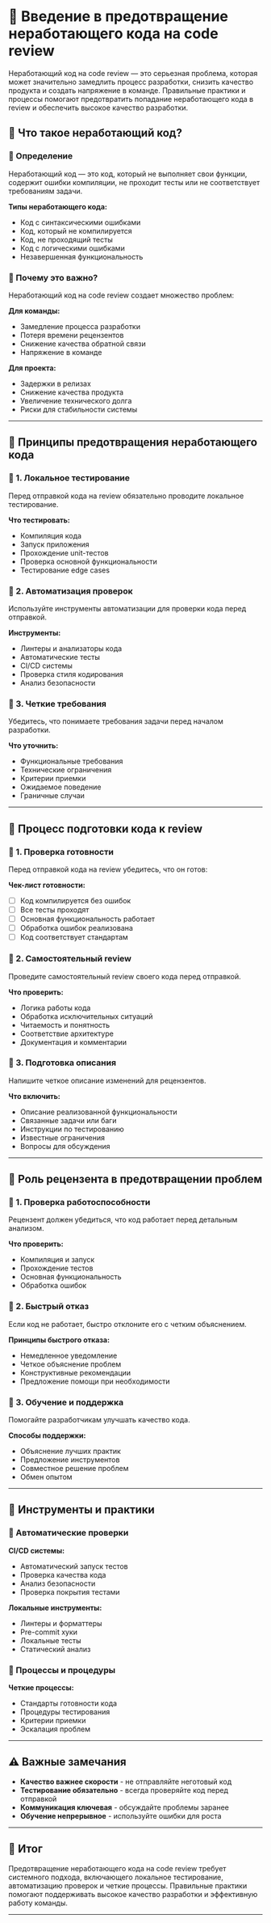 # 📌 Введение в предотвращение неработающего кода на code review

Неработающий код на code review — это серьезная проблема, которая может значительно замедлить процесс разработки, снизить качество продукта и создать напряжение в команде. Правильные практики и процессы помогают предотвратить попадание неработающего кода в review и обеспечить высокое качество разработки.

## 🔹 Что такое неработающий код?

### 📌 Определение

Неработающий код — это код, который не выполняет свои функции, содержит ошибки компиляции, не проходит тесты или не соответствует требованиям задачи.

**Типы неработающего кода:**
- Код с синтаксическими ошибками
- Код, который не компилируется
- Код, не проходящий тесты
- Код с логическими ошибками
- Незавершенная функциональность

### 📌 Почему это важно?

Неработающий код на code review создает множество проблем:

**Для команды:**
- Замедление процесса разработки
- Потеря времени рецензентов
- Снижение качества обратной связи
- Напряжение в команде

**Для проекта:**
- Задержки в релизах
- Снижение качества продукта
- Увеличение технического долга
- Риски для стабильности системы

---

## 🔹 Принципы предотвращения неработающего кода

### 📌 1. Локальное тестирование

Перед отправкой кода на review обязательно проводите локальное тестирование.

**Что тестировать:**
- Компиляция кода
- Запуск приложения
- Прохождение unit-тестов
- Проверка основной функциональности
- Тестирование edge cases

### 📌 2. Автоматизация проверок

Используйте инструменты автоматизации для проверки кода перед отправкой.

**Инструменты:**
- Линтеры и анализаторы кода
- Автоматические тесты
- CI/CD системы
- Проверка стиля кодирования
- Анализ безопасности

### 📌 3. Четкие требования

Убедитесь, что понимаете требования задачи перед началом разработки.

**Что уточнить:**
- Функциональные требования
- Технические ограничения
- Критерии приемки
- Ожидаемое поведение
- Граничные случаи

---

## 🔹 Процесс подготовки кода к review

### 📌 1. Проверка готовности

Перед отправкой кода на review убедитесь, что он готов:

**Чек-лист готовности:**
- [ ] Код компилируется без ошибок
- [ ] Все тесты проходят
- [ ] Основная функциональность работает
- [ ] Обработка ошибок реализована
- [ ] Код соответствует стандартам

### 📌 2. Самостоятельный review

Проведите самостоятельный review своего кода перед отправкой.

**Что проверить:**
- Логика работы кода
- Обработка исключительных ситуаций
- Читаемость и понятность
- Соответствие архитектуре
- Документация и комментарии

### 📌 3. Подготовка описания

Напишите четкое описание изменений для рецензентов.

**Что включить:**
- Описание реализованной функциональности
- Связанные задачи или баги
- Инструкции по тестированию
- Известные ограничения
- Вопросы для обсуждения

---

## 🔹 Роль рецензента в предотвращении проблем

### 📌 1. Проверка работоспособности

Рецензент должен убедиться, что код работает перед детальным анализом.

**Что проверить:**
- Компиляция и запуск
- Прохождение тестов
- Основная функциональность
- Обработка ошибок

### 📌 2. Быстрый отказ

Если код не работает, быстро отклоните его с четким объяснением.

**Принципы быстрого отказа:**
- Немедленное уведомление
- Четкое объяснение проблем
- Конструктивные рекомендации
- Предложение помощи при необходимости

### 📌 3. Обучение и поддержка

Помогайте разработчикам улучшать качество кода.

**Способы поддержки:**
- Объяснение лучших практик
- Предложение инструментов
- Совместное решение проблем
- Обмен опытом

---

## 🔹 Инструменты и практики

### 📌 Автоматические проверки

**CI/CD системы:**
- Автоматический запуск тестов
- Проверка качества кода
- Анализ безопасности
- Проверка покрытия тестами

**Локальные инструменты:**
- Линтеры и форматтеры
- Pre-commit хуки
- Локальные тесты
- Статический анализ

### 📌 Процессы и процедуры

**Четкие процессы:**
- Стандарты готовности кода
- Процедуры тестирования
- Критерии приемки
- Эскалация проблем

---

## ⚠️ Важные замечания

- **Качество важнее скорости** - не отправляйте неготовый код
- **Тестирование обязательно** - всегда проверяйте код перед отправкой
- **Коммуникация ключевая** - обсуждайте проблемы заранее
- **Обучение непрерывное** - используйте ошибки для роста

---

## 🎯 Итог

Предотвращение неработающего кода на code review требует системного подхода, включающего локальное тестирование, автоматизацию проверок и четкие процессы. Правильные практики помогают поддерживать высокое качество разработки и эффективную работу команды.

---